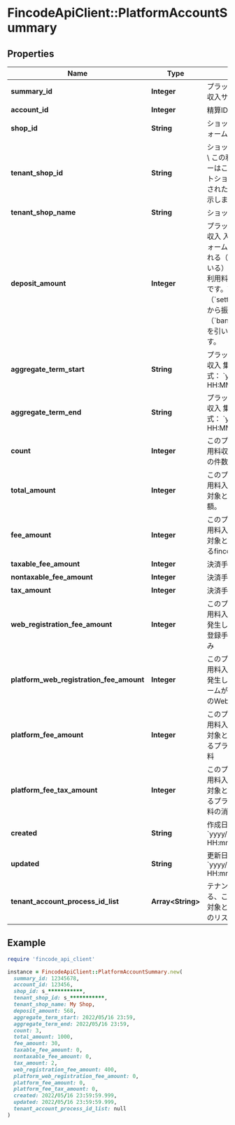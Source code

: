 # FincodeApiClient::PlatformAccountSummary

## Properties

| Name | Type | Description | Notes |
| ---- | ---- | ----------- | ----- |
| **summary_id** | **Integer** | プラットフォーム利用料収入サマリーID  | [optional] |
| **account_id** | **Integer** | 精算ID  | [optional] |
| **shop_id** | **String** | ショップID（プラットフォーム）  | [optional] |
| **tenant_shop_id** | **String** | ショップID（テナント）\\ \\ この利用料収入サマリーはこのIDを持つテナントショップに関して作成されたものであることを示します。  | [optional] |
| **tenant_shop_name** | **String** | ショップ名（テナント）  | [optional] |
| **deposit_amount** | **Integer** | プラットフォーム利用料収入 入金額\\ \\ プラットフォームショップに入金される（入金が予定されている）プラットフォーム利用料による売上金の額です。\\ 精算金額（&#x60;settlement_amount&#x60;）から振込手数料（&#x60;bank_transfer_fee&#x60;）を引いた金額に一致します。  | [optional] |
| **aggregate_term_start** | **String** | プラットフォーム利用料収入 集計期間 開始日\\ 形式： &#x60;yyyy/MM/dd HH:MM&#x60;  | [optional] |
| **aggregate_term_end** | **String** | プラットフォーム利用料収入 集計期間 終了日\\ 形式： &#x60;yyyy/MM/dd HH:MM&#x60;  | [optional] |
| **count** | **Integer** | このプラットフォーム利用料収入に含まれる決済の件数  | [optional] |
| **total_amount** | **Integer** | このプラットフォーム利用料入金において精算の対象となった取引の総額。  | [optional] |
| **fee_amount** | **Integer** | このプラットフォーム利用料入金において精算の対象となった取引にかかるfincodeへの手数料  | [optional] |
| **taxable_fee_amount** | **Integer** | 決済手数料 課税対象額  | [optional] |
| **nontaxable_fee_amount** | **Integer** | 決済手数料 非課税対象額  | [optional] |
| **tax_amount** | **Integer** | 決済手数料 消費税額  | [optional] |
| **web_registration_fee_amount** | **Integer** | このプラットフォーム利用料入金の精算期間中に発生した振替口座のWeb登録手数料\\ ※ 口座振替のみ  | [optional] |
| **platform_web_registration_fee_amount** | **Integer** | このプラットフォーム利用料入金の精算期間中に発生した、プラットフォームが設定した振替口座のWeb登録手数料  | [optional] |
| **platform_fee_amount** | **Integer** | このプラットフォーム利用料入金において精算の対象となった取引にかかるプラットフォーム利用料  | [optional] |
| **platform_fee_tax_amount** | **Integer** | このプラットフォーム利用料入金において精算の対象となった取引にかかるプラットフォーム利用料の消費税  | [optional] |
| **created** | **String** | 作成日\\ 形式：&#x60;yyyy/MM/dd HH:mm:ss.SSS&#x60;  | [optional] |
| **updated** | **String** | 更新日\\ 形式：&#x60;yyyy/MM/dd HH:mm:ss.SSS&#x60;  | [optional] |
| **tenant_account_process_id_list** | **Array&lt;String&gt;** | テナントショップにおける、このサマリーの集計対象となった売上入金IDのリスト  | [optional] |

## Example

```ruby
require 'fincode_api_client'

instance = FincodeApiClient::PlatformAccountSummary.new(
  summary_id: 12345678,
  account_id: 123456,
  shop_id: s_***********,
  tenant_shop_id: s_***********,
  tenant_shop_name: My Shop,
  deposit_amount: 568,
  aggregate_term_start: 2022/05/16 23:59,
  aggregate_term_end: 2022/05/16 23:59,
  count: 3,
  total_amount: 1000,
  fee_amount: 30,
  taxable_fee_amount: 0,
  nontaxable_fee_amount: 0,
  tax_amount: 2,
  web_registration_fee_amount: 400,
  platform_web_registration_fee_amount: 0,
  platform_fee_amount: 0,
  platform_fee_tax_amount: 0,
  created: 2022/05/16 23:59:59.999,
  updated: 2022/05/16 23:59:59.999,
  tenant_account_process_id_list: null
)
```

